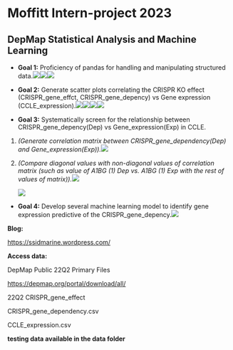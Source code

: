 # Moffitt Intern-project 2023

## DepMap Statistical Analysis and Machine Learning

-   **Goal 1:** Proficiency of pandas for handling and manipulating structured data.![](22Q2%20CRISPR_gene_dependency.csv.png)![](22Q2%20CCLE_expression.csv.png)![](Dep_Exp%20merged_data.png)

-   **Goal 2:** Generate scatter plots correlating the CRISPR KO effect (CRISPR_gene_effct, CRISPR_gene_depency) vs Gene expression (CCLE_expression).![](A1BG%20(1)%20Eff_Exp.png)![](A1CF%20(29974)%20Eff_Exp.png)![](A1BG%20(1)%20Dep_Exp.png)![](A1CF%20(29974)%20Dep_Exp.png)

-   **Goal 3:** Systematically screen for the relationship between CRISPR_gene_depency(Dep) vs Gene_expression(Exp) in CCLE.

1.  *(Generate correlation matrix between CRISPR_gene_dependency(Dep) and Gene_expression(Exp)).*![](Dep_Exp%20correlation_table.png)

2.  *(Compare diagonal values with non-diagonal values of correlation matrix (such as value of A1BG (1) Dep vs. A1BG (1) Exp with the rest of values of matrix)).*![](data_analysis%20batch%20scripts/intern_plots/boxplot_02.png)

    ![](data_analysis%20batch%20scripts/intern_plots/violin_plot_02.png)

-   **Goal 4:** Develop several machine learning model to identify gene expression predictive of the CRISPR_gene_depency.![](https://github.com/chingyaousf/Intern-project/blob/main/plots/intern%2520ML%2520pipeline.png)

**Blog:**

<https://ssidmarine.wordpress.com/>

**Access data:**

DepMap Public 22Q2 Primary Files

<https://depmap.org/portal/download/all/>

22Q2 CRISPR_gene_effect

CRISPR_gene_dependency.csv

CCLE_expression.csv

**testing data available in the data folder**

